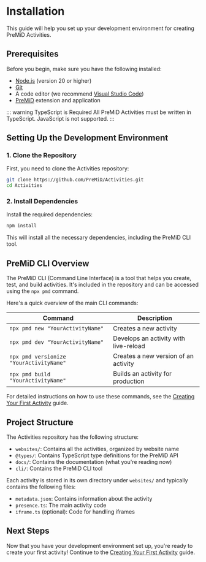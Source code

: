 # Installation

This guide will help you set up your development environment for creating PreMiD Activities.

## Prerequisites

Before you begin, make sure you have the following installed:

- [Node.js](https://nodejs.org/) (version 20 or higher)
- [Git](https://git-scm.com/)
- A code editor (we recommend [Visual Studio Code](https://code.visualstudio.com/))
- [PreMiD](https://premid.app/downloads) extension and application

::: warning TypeScript is Required
All PreMiD Activities must be written in TypeScript. JavaScript is not supported.
:::

## Setting Up the Development Environment

### 1. Clone the Repository

First, you need to clone the Activities repository:

```bash
git clone https://github.com/PreMiD/Activities.git
cd Activities
```

### 2. Install Dependencies

Install the required dependencies:

```bash
npm install
```

This will install all the necessary dependencies, including the PreMiD CLI tool.

## PreMiD CLI Overview

The PreMiD CLI (Command Line Interface) is a tool that helps you create, test, and build activities. It's included in the repository and can be accessed using the `npx pmd` command.

Here's a quick overview of the main CLI commands:

| Command                                 | Description                           |
| --------------------------------------- | ------------------------------------- |
| `npx pmd new "YourActivityName"`        | Creates a new activity                |
| `npx pmd dev "YourActivityName"`        | Develops an activity with live-reload |
| `npx pmd versionize "YourActivityName"` | Creates a new version of an activity  |
| `npx pmd build "YourActivityName"`      | Builds an activity for production     |

For detailed instructions on how to use these commands, see the [Creating Your First Activity](/v1/guide/first-activity) guide.

## Project Structure

The Activities repository has the following structure:

- `websites/`: Contains all the activities, organized by website name
- `@types/`: Contains TypeScript type definitions for the PreMiD API
- `docs/`: Contains the documentation (what you're reading now)
- `cli/`: Contains the PreMiD CLI tool

Each activity is stored in its own directory under `websites/` and typically contains the following files:

- `metadata.json`: Contains information about the activity
- `presence.ts`: The main activity code
- `iframe.ts` (optional): Code for handling iframes

## Next Steps

Now that you have your development environment set up, you're ready to create your first activity! Continue to the [Creating Your First Activity](/v1/guide/first-activity) guide.
